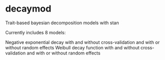 # decaymod

Trait-based bayesian decomposition models with stan

Currently includes 8 models: 

Negative exponential decay with and without cross-validation and with or without random effects
Weibull decay function with and without cross-validation and with or without random effects
